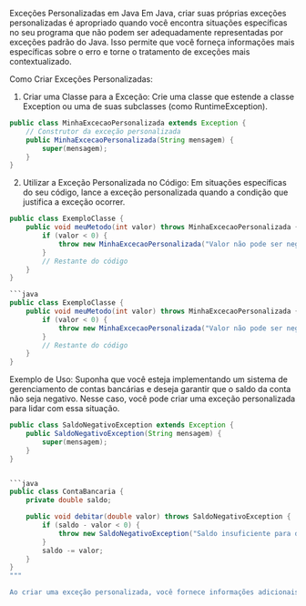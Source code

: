 Exceções Personalizadas em Java
Em Java, criar suas próprias exceções personalizadas é apropriado quando você encontra situações específicas no seu programa que não podem ser adequadamente representadas por exceções padrão do Java. Isso permite que você forneça informações mais específicas sobre o erro e torne o tratamento de exceções mais contextualizado.

Como Criar Exceções Personalizadas:

1. Criar uma Classe para a Exceção:
Crie uma classe que estende a classe Exception ou uma de suas subclasses (como RuntimeException).
```java
public class MinhaExcecaoPersonalizada extends Exception {
    // Construtor da exceção personalizada
    public MinhaExcecaoPersonalizada(String mensagem) {
        super(mensagem);
    }
}

```

2. Utilizar a Exceção Personalizada no Código:
Em situações específicas do seu código, lance a exceção personalizada quando a condição que justifica a exceção ocorrer.


```java
public class ExemploClasse {
    public void meuMetodo(int valor) throws MinhaExcecaoPersonalizada {
        if (valor < 0) {
            throw new MinhaExcecaoPersonalizada("Valor não pode ser negativo");
        }
        // Restante do código
    }
}

```java
public class ExemploClasse {
    public void meuMetodo(int valor) throws MinhaExcecaoPersonalizada {
        if (valor < 0) {
            throw new MinhaExcecaoPersonalizada("Valor não pode ser negativo");
        }
        // Restante do código
    }
}

```
Exemplo de Uso:
Suponha que você esteja implementando um sistema de gerenciamento de contas bancárias e deseja garantir que o saldo da conta não seja negativo. Nesse caso, você pode criar uma exceção personalizada para lidar com essa situação.

```java
public class SaldoNegativoException extends Exception {
    public SaldoNegativoException(String mensagem) {
        super(mensagem);
    }
}


```java
public class ContaBancaria {
    private double saldo;

    public void debitar(double valor) throws SaldoNegativoException {
        if (saldo - valor < 0) {
            throw new SaldoNegativoException("Saldo insuficiente para debitar " + valor);
        }
        saldo -= valor;
    }
}
"""

Ao criar uma exceção personalizada, você fornece informações adicionais sobre a natureza específica do erro, facilitando o tratamento adequado nos blocos catch e fornecendo mensagens mais significativas para a depuração do código.
